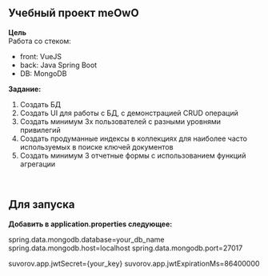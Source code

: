 <h2>Учебный проект meOwO</h2>

<b>Цель</b>
</br>
Работа со стеком:
- front: VueJS
- back: Java Spring Boot
- DB: MongoDB

<b>Задание:</b>
   1) Создать БД
   2) Создать UI для работы с БД, с демонстрацией CRUD операций
   3) Создать минимум 3х пользователей с разными уровнями привилегий
   4) Создать продуманные индексы в коллекциях для наиболее часто используемых в поиске ключей документов
   5) Создать минимум 3 отчетные формы с использованием функций агрегации

<br>
<h2>Для запуска</h2>
<b>Добавить в application.properties следующее:</b>

spring.data.mongodb.database=your_db_name 
spring.data.mongodb.host=localhost
spring.data.mongodb.port=27017

suvorov.app.jwtSecret={your_key}
suvorov.app.jwtExpirationMs=86400000
